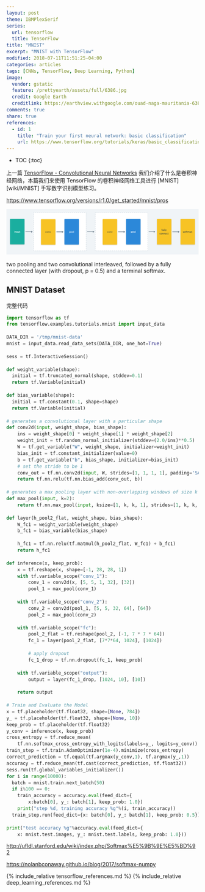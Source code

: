 ```yaml
---
layout: post
theme: IBMPlexSerif
series: 
  url: tensorflow
  title: TensorFlow
title: "MNIST"
excerpt: "MNIST with TensorFlow"
modified: 2018-07-11T11:51:25-04:00
categories: articles
tags: [CNNs, TensorFlow, Deep Learning, Python]
image:
  vendor: gstatic
  feature: /prettyearth/assets/full/6386.jpg
  credit: Google Earth
  creditlink: https://earthview.withgoogle.com/ouad-naga-mauritania-6386
comments: true
share: true
references:
  - id: 1
    title: "Train your first neural network: basic classification"
    url: https://www.tensorflow.org/tutorials/keras/basic_classification
---
```


* TOC
{:toc}

上一篇 [TensorFlow - Convolutional Neural Networks](/articles/dl-convolutional-neural-networks/) 我们介绍了什么是卷积神经网络，本篇我们来使用 TensorFlow 的卷积神经网络工具进行 [MNIST][wiki/MNIST] 手写数字识别模型练习。

https://www.tensorflow.org/versions/r1.0/get_started/mnist/pros

![TensorFlow: convolutional network architectures](/images/tensorflow/tf-convolutional-network-architectures-repeated-2.png)

two pooling and two convolutional interleaved, followed by a fully connected layer (with dropout, p = 0.5) and a terminal softmax.

## MNIST Dataset

完整代码
```python
import tensorflow as tf
from tensorflow.examples.tutorials.mnist import input_data

DATA_DIR = '/tmp/mnist-data'
mnist = input_data.read_data_sets(DATA_DIR, one_hot=True)

sess = tf.InteractiveSession()

def weight_variable(shape):
  initial = tf.truncated_normal(shape, stddev=0.1)
  return tf.Variable(initial)

def bias_variable(shape):
  initial = tf.constant(0.1, shape=shape)
  return tf.Variable(initial)

# generates a convolutional layer with a particular shape
def conv2d(input, weight_shape, bias_shape):
    ins = weight_shape[0] * weight_shape[1] * weight_shape[2]
    weight_init = tf.random_normal_initializer(stddev=(2.0/ins)**0.5)
    W = tf.get_variable("W", weight_shape, initializer=weight_init)
    bias_init = tf.constant_initializer(value=0)
    b = tf.get_variable("b", bias_shape, initializer=bias_init)
    # set the stride to be 1
    conv_out = tf.nn.conv2d(input, W, strides=[1, 1, 1, 1], padding='SAME')
    return tf.nn.relu(tf.nn.bias_add(conv_out, b))

# generates a max pooling layer with non-overlapping windows of size k
def max_pool(input, k=2):
    return tf.nn.max_pool(input, ksize=[1, k, k, 1], strides=[1, k, k, 1], padding='SAME')

def layer(h_pool2_flat, weight_shape, bias_shape):
    W_fc1 = weight_variable(weight_shape)
    b_fc1 = bias_variable(bias_shape)

    h_fc1 = tf.nn.relu(tf.matmul(h_pool2_flat, W_fc1) + b_fc1)
    return h_fc1

def inference(x, keep_prob):
    x = tf.reshape(x, shape=[-1, 28, 28, 1])
    with tf.variable_scope("conv_1"):
        conv_1 = conv2d(x, [5, 5, 1, 32], [32])
        pool_1 = max_pool(conv_1)

    with tf.variable_scope("conv_2"):
        conv_2 = conv2d(pool_1, [5, 5, 32, 64], [64])
        pool_2 = max_pool(conv_2)

    with tf.variable_scope("fc"):
        pool_2_flat = tf.reshape(pool_2, [-1, 7 * 7 * 64])
        fc_1 = layer(pool_2_flat, [7*7*64, 1024], [1024])

        # apply dropout
        fc_1_drop = tf.nn.dropout(fc_1, keep_prob)

    with tf.variable_scope("output"):
        output = layer(fc_1_drop, [1024, 10], [10])
    
    return output

# Train and Evaluate the Model
x = tf.placeholder(tf.float32, shape=[None, 784])
y_ = tf.placeholder(tf.float32, shape=[None, 10])
keep_prob = tf.placeholder(tf.float32)
y_conv = inference(x, keep_prob)
cross_entropy = tf.reduce_mean(
    tf.nn.softmax_cross_entropy_with_logits(labels=y_, logits=y_conv))
train_step = tf.train.AdamOptimizer(1e-4).minimize(cross_entropy)
correct_prediction = tf.equal(tf.argmax(y_conv,1), tf.argmax(y_,1))
accuracy = tf.reduce_mean(tf.cast(correct_prediction, tf.float32))
sess.run(tf.global_variables_initializer())
for i in range(10000):
  batch = mnist.train.next_batch(50)
  if i%100 == 0:
    train_accuracy = accuracy.eval(feed_dict={
        x:batch[0], y_: batch[1], keep_prob: 1.0})
    print("step %d, training accuracy %g"%(i, train_accuracy))
  train_step.run(feed_dict={x: batch[0], y_: batch[1], keep_prob: 0.5})

print("test accuracy %g"%accuracy.eval(feed_dict={
    x: mnist.test.images, y_: mnist.test.labels, keep_prob: 1.0}))
```

http://ufldl.stanford.edu/wiki/index.php/Softmax%E5%9B%9E%E5%BD%92

https://nolanbconaway.github.io/blog/2017/softmax-numpy

{% include_relative tensorflow_references.md %}
{% include_relative deep_learning_references.md %}